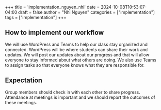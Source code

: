+++ 
title = 'implementation_nguyen_nhi'
date = 2024-10-08T10:53:07-04:00
draft = false
author = "Nhi Nguyen"
categories = ["implementation"]
tags = ["implementation"]
+++

## How to implement our workflow 

We will use WordPress and Teams to help our class stay organized and connected. WordPress will be where students can share their work and updates. We will post our updates about our progress and that will allow everyone to stay informed about what others are doing. We also use Teams to assign tasks so that everyone knows what they are responsible for.

## Expectation

Group members should check in with each other to share progress. Attendance at meetings is important and we should report the outcomes of these meetings.
